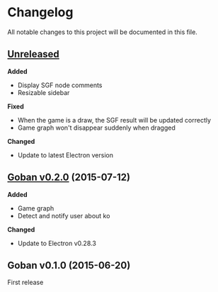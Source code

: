 # Changelog

All notable changes to this project will be documented in this file.

## [Unreleased][unreleased]

**Added**
* Display SGF node comments
* Resizable sidebar

**Fixed**
* When the game is a draw, the SGF result will be updated correctly
* Game graph won't disappear suddenly when dragged

**Changed**
* Update to latest Electron version

## [Goban v0.2.0][v0.2.0] (2015-07-12)

**Added**
* Game graph
* Detect and notify user about ko

**Changed**
* Update to Electron v0.28.3

## Goban v0.1.0 (2015-06-20)

First release

[unreleased]: https://github.com/yishn/Goban/compare/v0.2.0...master
[v0.2.0]: https://github.com/yishn/Goban/compare/v0.1.0...v0.2.0
